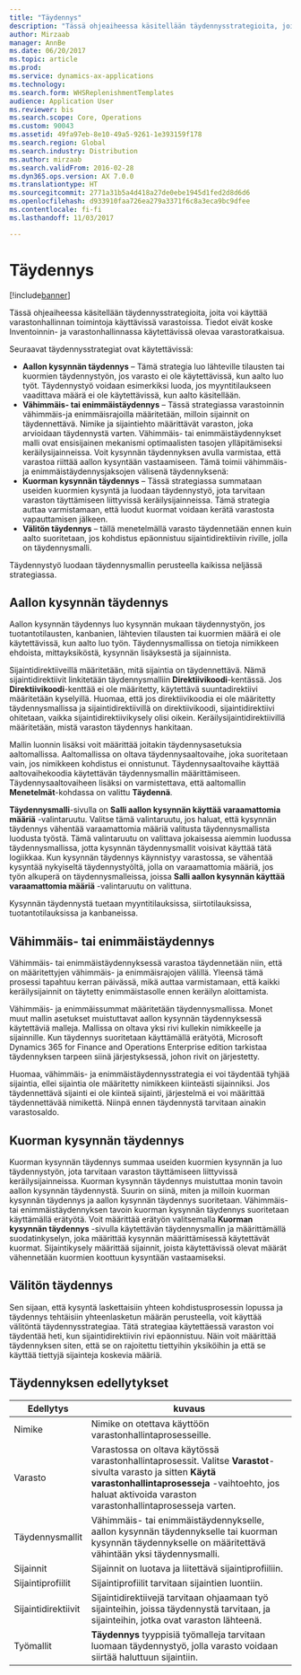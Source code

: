 ```yaml
---
title: "Täydennys"
description: "Tässä ohjeaiheessa käsitellään täydennysstrategioita, joita voi käyttää varastonhallinnan toimintoja käyttävissä varastoissa."
author: Mirzaab
manager: AnnBe
ms.date: 06/20/2017
ms.topic: article
ms.prod: 
ms.service: dynamics-ax-applications
ms.technology: 
ms.search.form: WHSReplenishmentTemplates
audience: Application User
ms.reviewer: bis
ms.search.scope: Core, Operations
ms.custom: 90043
ms.assetid: 49fa97eb-8e10-49a5-9261-1e393159f178
ms.search.region: Global
ms.search.industry: Distribution
ms.author: mirzaab
ms.search.validFrom: 2016-02-28
ms.dyn365.ops.version: AX 7.0.0
ms.translationtype: HT
ms.sourcegitcommit: 2771a31b5a4d418a27de0ebe1945d1fed2d8d6d6
ms.openlocfilehash: d933910faa726ea279a3371f6c8a3eca9bc9dfee
ms.contentlocale: fi-fi
ms.lasthandoff: 11/03/2017

---
```


# <a name="replenishment"></a>Täydennys

[!include[banner](../includes/banner.md)]

Tässä ohjeaiheessa käsitellään täydennysstrategioita, joita voi käyttää varastonhallinnan toimintoja käyttävissä varastoissa. Tiedot eivät koske Inventoinnin- ja varastonhallinnassa käytettävissä olevaa varastoratkaisua.

Seuraavat täydennysstrategiat ovat käytettävissä:

- **Aallon kysynnän täydennys** – Tämä strategia luo lähteville tilausten tai kuormien täydennystyön, jos varasto ei ole käytettävissä, kun aalto luo työt. Täydennystyö voidaan esimerkiksi luoda, jos myyntitilaukseen vaadittava määrä ei ole käytettävissä, kun aalto käsitellään.
- **Vähimmäis- tai enimmäistäydennys** – Tässä strategiassa varastoinnin vähimmäis-ja enimmäisrajoilla määritetään, milloin sijainnit on täydennettävä. Nimike ja sijaintiehto määrittävät varaston, joka arvioidaan täydennystä varten. Vähimmäis- tai enimmäistäydennykset malli ovat ensisijainen mekanismi optimaalisten tasojen ylläpitämiseksi keräilysijainneissa. Voit kysynnän täydennyksen avulla varmistaa, että varastoa riittää aallon kysyntään vastaamiseen. Tämä toimii vähimmäis- ja enimmäistäydennysjaksojen välisenä täydennyksenä:
- **Kuorman kysynnän täydennys** – Tässä strategiassa summataan useiden kuormien kysyntä ja luodaan täydennystyö, jota tarvitaan varaston täyttämiseen liittyvissä keräilysijainneissa. Tämä strategia auttaa varmistamaan, että luodut kuormat voidaan kerätä varastosta vapauttamisen jälkeen.
- **Välitön täydennys** – tällä menetelmällä varasto täydennetään ennen kuin aalto suoritetaan, jos kohdistus epäonnistuu sijaintidirektiivin riville, jolla on täydennysmalli. 

Täydennystyö luodaan täydennysmallin perusteella kaikissa neljässä strategiassa.

## <a name="wave-demand-replenishment"></a>Aallon kysynnän täydennys
Aallon kysynnän täydennys luo kysynnän mukaan täydennystyön, jos tuotantotilausten, kanbanien, lähtevien tilausten tai kuormien määrä ei ole käytettävissä, kun aalto luo työn. Täydennysmallissa on tietoja nimikkeen ehdoista, mittayksiköstä, kysynnän lisäyksestä ja sijainnista. 

Sijaintidirektiiveillä määritetään, mitä sijaintia on täydennettävä. Nämä sijaintidirektiivit linkitetään täydennysmalliin **Direktiivikoodi**-kentässä. Jos **Direktiivikoodi**-kenttää ei ole määritetty, käytettävä suuntadirektiivi määritetään kyselyillä. Huomaa, että jos direktiivikoodia ei ole määritetty täydennysmallissa ja sijaintidirektiivillä on direktiivikoodi, sijaintidirektiivi ohitetaan, vaikka sijaintidirektiivikysely olisi oikein. Keräilysijaintidirektiivillä määritetään, mistä varaston täydennys hankitaan. 

Mallin luonnin lisäksi voit määrittää joitakin täydennysasetuksia aaltomallissa. Aaltomallissa on oltava täydennysaaltovaihe, joka suoritetaan vain, jos nimikkeen kohdistus ei onnistunut. Täydennysaaltovaihe käyttää aaltovaihekoodia käytettävän täydennysmallin määrittämiseen. Täydennysaaltovaiheen lisäksi on varmistettava, että aaltomallin **Menetelmät**-kohdassa on valittu **Täydennä**. 

**Täydennysmalli**-sivulla on **Salli aallon kysynnän käyttää varaamattomia määriä** -valintaruutu. Valitse tämä valintaruutu, jos haluat, että kysynnän täydennys vähentää varaamattomia määriä valitusta täydennysmallista luodusta työstä. Tämä valintaruutu on valittava jokaisessa aiemmin luodussa täydennysmallissa, jotta kysynnän täydennysmallit voisivat käyttää tätä logiikkaa. Kun kysynnän täydennys käynnistyy varastossa, se vähentää kysyntää nykyiseltä täydennystyöltä, jolla on varaamattomia määriä, jos työn alkuperä on täydennysmalleissa, joissa **Salli aallon kysynnän käyttää varaamattomia määriä** -valintaruutu on valittuna.

Kysynnän täydennystä tuetaan myyntitilauksissa, siirtotilauksissa, tuotantotilauksissa ja kanbaneissa. 

## <a name="minmax-replenishment"></a>Vähimmäis- tai enimmäistäydennys
Vähimmäis- tai enimmäistäydennyksessä varastoa täydennetään niin, että on määritettyjen vähimmäis- ja enimmäisrajojen välillä. Yleensä tämä prosessi tapahtuu kerran päivässä, mikä auttaa varmistamaan, että kaikki keräilysijainnit on täytetty enimmäistasolle ennen keräilyn aloittamista. 

Vähimmäis- ja enimmäissummat määritetään täydennysmallissa. Monet muut mallin asetukset muistuttavat aallon kysynnän täydennyksessä käytettäviä malleja. Mallissa on oltava yksi rivi kullekin nimikkeelle ja sijainnille. Kun täydennys suoritetaan käyttämällä erätyötä, Microsoft Dynamics 365 for Finance and Operations Enterprise edition tarkistaa täydennyksen tarpeen siinä järjestyksessä, johon rivit on järjestetty. 

Huomaa, vähimmäis- ja enimmäistäydennysstrategia ei voi täydentää tyhjää sijaintia, ellei sijaintia ole määritetty nimikkeen kiinteästi sijainniksi. Jos täydennettävä sijainti ei ole kiinteä sijainti, järjestelmä ei voi määrittää täydennettävää nimikettä. Niinpä ennen täydennystä tarvitaan ainakin varastosaldo.

## <a name="load-demand-replenishment"></a>Kuorman kysynnän täydennys
Kuorman kysynnän täydennys summaa useiden kuormien kysynnän ja luo täydennystyön, jota tarvitaan varaston täyttämiseen liittyvissä keräilysijainneissa. Kuorman kysynnän täydennys muistuttaa monin tavoin aallon kysynnän täydennystä. Suurin on siinä, miten ja milloin kuorman kysynnän täydennys ja aallon kysynnän täydennys suoritetaan. Vähimmäis- tai enimmäistäydennyksen tavoin kuorman kysynnän täydennys suoritetaan käyttämällä erätyötä. Voit määrittää erätyön valitsemalla **Kuorman kysynnän täydennys** -sivulla käytettävän täydennysmallin ja määrittämällä suodatinkyselyn, joka määrittää kysynnän määrittämisessä käytettävät kuormat. Sijaintikysely määrittää sijainnit, joista käytettävissä olevat määrät vähennetään kuormien koottuun kysyntään vastaamiseksi.

## <a name="immediate-replenishment"></a>Välitön täydennys
Sen sijaan, että kysyntä laskettaisiin yhteen kohdistusprosessin lopussa ja täydennys tehtäisiin yhteenlasketun määrän perusteella, voit käyttää välitöntä täydennysstrategiaa. Tätä strategiaa käytettäessä varaston voi täydentää heti, kun sijaintidirektiivin rivi epäonnistuu. Näin voit määrittää täydennyksen siten, että se on rajoitettu tiettyihin yksiköihin ja että se käyttää tiettyjä sijainteja koskevia määriä.

## <a name="replenishment-prerequisites"></a>Täydennyksen edellytykset
| Edellytys            | kuvaus |
|-------------------------|-------------|
| Nimike                    | Nimike on otettava käyttöön varastonhallintaprosesseille. |
| Varasto               | Varastossa on oltava käytössä varastonhallintaprosessit. Valitse **Varastot**-sivulta varasto ja sitten **Käytä varastonhallintaprosesseja** -vaihtoehto, jos haluat aktivoida varaston varastonhallintaprosesseja varten. |
| Täydennysmallit | Vähimmäis- tai enimmäistäydennykselle, aallon kysynnän täydennykselle tai kuorman kysynnän täydennykselle on määritettävä vähintään yksi täydennysmalli. |
| Sijainnit               | Sijainnit on luotava ja liitettävä sijaintiprofiiliin. |
| Sijaintiprofiilit       | Sijaintiprofiilit tarvitaan sijaintien luontiin. |
| Sijaintidirektiivit     | Sijaintidirektiivejä tarvitaan ohjaamaan työ sijainteihin, joissa täydennystä tarvitaan, ja sijainteihin, jotka ovat varaston lähteenä. |
| Työmallit          | **Täydennys** tyyppisiä työmalleja tarvitaan luomaan täydennystyö, jolla varasto voidaan siirtää haluttuun sijaintiin. |

